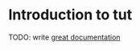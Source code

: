 # Introduction to tut

TODO: write [great documentation](http://jacobian.org/writing/what-to-write/)
